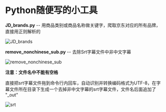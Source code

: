 # Python随便写的小工具

**JD_brands.py** -- 用商品类别或商品名称做关键字，爬取京东对应的所有品牌，直接用正则解析的

![JD_brands](images/JD_brands.png)



**remove_nonchinese_sub.py** -- 去除Srt字幕文件中非中文字幕

![remove_nonchinese_sub](images/remove_nonchinese_sub.png)

**注意：文件名中不能有空格**

直接把srt字幕文件拖到命令行内回车，自动识别并转换编码格式为UTF-8，在字幕文件所在目录下生成一个去掉非中文字幕的srt字幕文件，文件名后面追加了 "_out"

![srt](images/srt.png)
